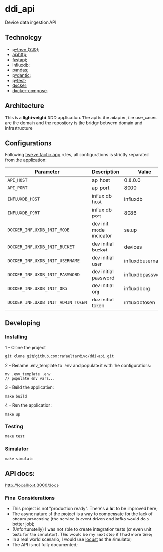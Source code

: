 # ddi_api

Device data ingestion API

## Technology

- [python (3.10)](https://www.python.org/downloads/release/python-3100/);
- [aiohttp](https://docs.aiohttp.org/en/stable/);
- [fastapi](https://fastapi.tiangolo.com/);
- [influxdb](https://www.influxdata.com/);
- [pandas](https://pandas.pydata.org/);
- [pydantic](https://pydantic-docs.helpmanual.io/);
- [pytest](https://docs.pytest.org/en/7.1.x/);
- [docker](https://www.docker.com/);
- [docker-compose](https://docs.docker.com/compose/).

## Architecture

This is a **lightweight** DDD application. The api is the adapter, the use_cases are the domain and the repository
is the bridge between domain and infrastructure.

## Configurations

Following [twelve factor app](https://12factor.net/) rules, all configurations is strictly separated from the application:

| Parameter                          | Description             | Value            |
| ---------------------------------- | ----------------------- | ---------------- |
| `API_HOST`                         | api host                | 0.0.0.0          |
| `API_PORT`                         | api port                | 8000             |
| `INFLUXDB_HOST`                    | influx db host          | influxdb         |
| `INFLUXDB_PORT`                    | influx db port          | 8086             |
| `DOCKER_INFLUXDB_INIT_MODE`        | dev init mode indicator | setup            |
| `DOCKER_INFLUXDB_INIT_BUCKET`      | dev initial bucket      | devices          |
| `DOCKER_INFLUXDB_INIT_USERNAME`    | dev initial user        | influxdbusername |
| `DOCKER_INFLUXDB_INIT_PASSWORD`    | dev initial password    | influxdbpassword |
| `DOCKER_INFLUXDB_INIT_ORG`         | dev initial org         | influxdborg      |
| `DOCKER_INFLUXDB_INIT_ADMIN_TOKEN` | dev initial token       | influxdbtoken    |

## Developing

### Installing

1 - Clone the project

```
git clone git@github.com:rafaeltardivo/ddi-api.git
```

2 - Rename .env_template to .env and populate it with the configurations:

```
mv .env_template .env
// populate env vars...
```

3 - Build the application:

```
make build
```

4 - Run the application:

```
make up
```

### Testing

```
make test
```

### Simulator

```
make simulate
```

## API docs:

[http://localhost:8000/docs](http://localhost:8000/docs)

### Final Considerations

- This project is not "production ready". There's **a lot** to be improved here;
- The async nature of the project is a way to compensate for the lack of stream processing (the service is event driven and kafka would do a better job);
- (Unfortunatelly) I was not able to create integration tests (or even unit tests for the simulator). This would be my next step if I had more time;
- In a real world scenario, I would use [locust](https://locust.io/) as the simulator;
- The API is not fully documented;
